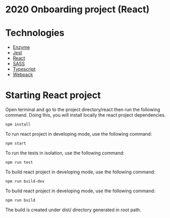 # 2020 Onboarding project (React)

# Technologies

* [Enzyme](https://enzymejs.github.io/enzyme/)
* [Jest](https://jestjs.io/)
* [React](https://reactjs.org/)
* [SASS](https://sass-lang.com/)
* [Typescript](https://www.typescriptlang.org/)
* [Webpack](https://webpack.js.org/)

# Starting React project

Open terminal and go to the project directory/react then run the following command. Doing this, you will install locally the react project dependencies.

```
npm install
```

To run react project in developing mode, use the following command:

```
npm start
```

To run the tests in isolation, use the following command:

```
npm run test
```

To build react project in developing mode, use the following command:

```
npm run build-dev
```

To build react project in developing mode, use the following command:

```
npm run build
```

The build is created under dist/ directory generated in root path.
